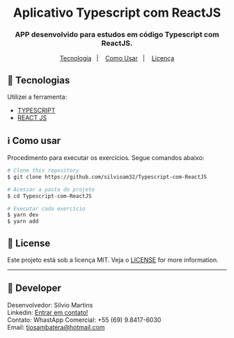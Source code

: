 <h1 align="center">
    Aplicativo Typescript com ReactJS
</h1>

<h3 align="center">
  APP desenvolvido para estudos em código Typescript com ReactJS.
</h3>

<p align="center">
  <a href="#rocket-tecnologias">Tecnologia</a>&nbsp;&nbsp;&nbsp;|&nbsp;&nbsp;&nbsp;
  <a href="#information_source-como-usar">Como Usar</a>&nbsp;&nbsp;&nbsp;|&nbsp;&nbsp;&nbsp;
  <a href="#memo-license">Licença</a>
</p>


## :rocket: Tecnologias

Utilizei a ferramenta:

-  [TYPESCRIPT](https://docs.microsoft.com/en-us/learn/modules/typescript-get-started/)
-  [REACT JS](https://reactjs.org/)

## :information_source: Como usar

Procedimento para executar os exercícios. Segue comandos abaixo:

```bash
# Clone this repository
$ git clone https://github.com/silvioam32/Typescript-com-ReactJS

# Acessar a pasta do projeto
$ cd Typescript-com-ReactJS

# Executar cada exercício
$ yarn dev
$ yarn add
```

## :memo: License
Este projeto está sob a licença MIT. Veja o [LICENSE](https://github.com/silvioam32/Typescript-com-ReactJS/blob/master/LICENSE) for more information.

---

## :rocket: Developer

Desenvolvedor: Silvio Martins<br>
Linkedin: [Entrar em contato!](https://www.linkedin.com/in/silvio-martins-511956230/)<br>
Contato: WhastApp Comercial: +55 (69) 9.8417-6030 <br>
Email: tiosambatera@hotmail.com <br>
